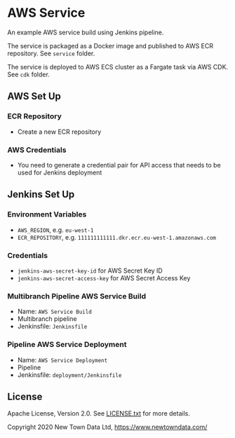 # AWS Service

An example AWS service build using Jenkins pipeline.

The service is packaged as a Docker image and published to AWS ECR repository. See `service` folder.

The service is deployed to AWS ECS cluster as a Fargate task via AWS CDK. See `cdk` folder.

## AWS Set Up

### ECR Repository

 * Create a new ECR repository

### AWS Credentials

 * You need to generate a credential pair for API access that needs to be used for Jenkins deployment

## Jenkins Set Up

### Environment Variables

 * `AWS_REGION`, e.g. `eu-west-1`
 * `ECR_REPOSITORY`, e.g. `111111111111.dkr.ecr.eu-west-1.amazonaws.com`

### Credentials

 * `jenkins-aws-secret-key-id` for AWS Secret Key ID
 * `jenkins-aws-secret-access-key` for AWS Secret Access Key

### Multibranch Pipeline AWS Service Build

 * Name: `AWS Service Build`
 * Multibranch pipeline
 * Jenkinsfile: `Jenkinsfile`

### Pipeline AWS Service Deployment

 * Name: `AWS Service Deployment`
 * Pipeline
 * Jenkinsfile: `deployment/Jenkinsfile`

## License

Apache License, Version 2.0. See [LICENSE.txt](LICENSE.txt) for more details.

Copyright 2020 New Town Data Ltd, https://www.newtowndata.com/
